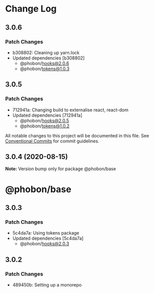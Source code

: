# Change Log

## 3.0.6

### Patch Changes

- b308802: Cleaning up yarn.lock
- Updated dependencies [b308802]
  - @phobon/hooks@2.0.6
  - @phobon/tokens@1.0.3

## 3.0.5

### Patch Changes

- 712941a: Changing build to externalise react, react-dom
- Updated dependencies [712941a]
  - @phobon/hooks@2.0.5
  - @phobon/tokens@1.0.2

All notable changes to this project will be documented in this file.
See [Conventional Commits](https://conventionalcommits.org) for commit guidelines.

## 3.0.4 (2020-08-15)

**Note:** Version bump only for package @phobon/base

# @phobon/base

## 3.0.3

### Patch Changes

- 5c4da7a: Using tokens package
- Updated dependencies [5c4da7a]
  - @phobon/hooks@2.0.3

## 3.0.2

### Patch Changes

- 489450b: Setting up a monorepo
